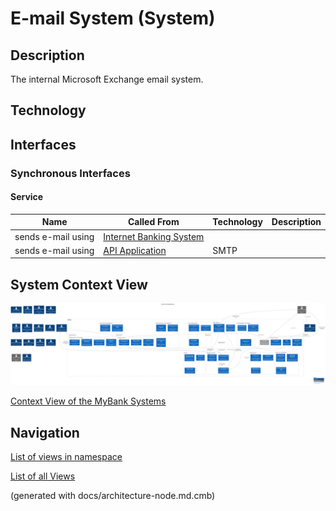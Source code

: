 # E-mail System (System)
## Description
The internal Microsoft Exchange email system.

## Technology



## Interfaces

### Synchronous Interfaces

#### Service
| Name | Called From | Technology | Description |
|---|---|---|---|
| sends e-mail using | [Internet Banking System](../mybank/digital-banking/internet-banking-system/internet-banking-system.md) |  |  |
| sends e-mail using | [API Application](../mybank/digital-banking/internet-banking-system/api-application.md) | SMTP |  |

## System Context View
![Context View of the MyBank Systems](../mybank/context-view.png)

[Context View of the MyBank Systems](../mybank/context-view.md)


## Navigation
[List of views in namespace](./views-in-namespace.md)

[List of all Views](../views.md)

(generated with docs/architecture-node.md.cmb)
